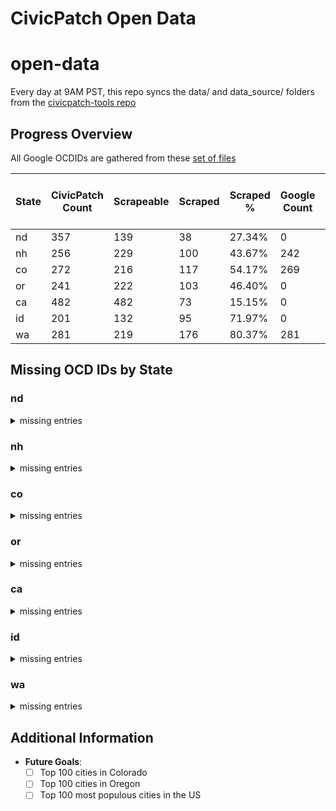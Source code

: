 # CivicPatch Open Data
# open-data

Every day at 9AM PST, this repo syncs the data/ and data_source/ folders from the
[civicpatch-tools repo](https://github.com/CivicPatch/civicpatch-tools)
    
## Progress Overview

All Google OCDIDs are gathered from these [set of files](https://drive.google.com/drive/folders/15DHdG3D4-IWeuAj5k-fTMUFVEkrYDGqn)

| State | CivicPatch Count | Scrapeable | Scraped | Scraped % | Google Count | Missing Places in CivicPatch | Missing Places in Google |
|-------|------------------|------------|---------|-----------|--------------|-----------------------|-------------------|
| nd | 357 | 139 | 38 | 27.34% | 0 | 0 | 0 |
| nh | 256 | 229 | 100 | 43.67% | 242 | 6 | 19 |
| co | 272 | 216 | 117 | 54.17% | 269 | 1 | 4 |
| or | 241 | 222 | 103 | 46.40% | 0 | 0 | 0 |
| ca | 482 | 482 | 73 | 15.15% | 0 | 0 | 0 |
| id | 201 | 132 | 95 | 71.97% | 0 | 0 | 0 |
| wa | 281 | 219 | 176 | 80.37% | 281 | 2 | 2 |

## Missing OCD IDs by State

### nd

<details>
<summary>missing entries</summary>

#### Missing in CivicPatch:

**Places:**
None

**Divisions:**
None
#### Missing in Google:

**Places:**
None

**Divisions:**
- ocd-division/country:us/state:nd/place:beulah/ward:1
- ocd-division/country:us/state:nd/place:beulah/ward:2
- ocd-division/country:us/state:nd/place:beulah/ward:3
- ocd-division/country:us/state:nd/place:beulah/ward:4
- ocd-division/country:us/state:nd/place:cavalier/ward:1
- ocd-division/country:us/state:nd/place:cavalier/ward:2
- ocd-division/country:us/state:nd/place:cavalier/ward:3
- ocd-division/country:us/state:nd/place:grafton/ward:1
- ocd-division/country:us/state:nd/place:grafton/ward:2
- ocd-division/country:us/state:nd/place:grafton/ward:3
- ocd-division/country:us/state:nd/place:grafton/ward:4
- ocd-division/country:us/state:nd/place:grand_forks/ward:1
- ocd-division/country:us/state:nd/place:grand_forks/ward:2
- ocd-division/country:us/state:nd/place:grand_forks/ward:3
- ocd-division/country:us/state:nd/place:grand_forks/ward:4
- ocd-division/country:us/state:nd/place:grand_forks/ward:5
- ocd-division/country:us/state:nd/place:grand_forks/ward:6
- ocd-division/country:us/state:nd/place:grand_forks/ward:7
- ocd-division/country:us/state:nd/place:park_river/ward:1
- ocd-division/country:us/state:nd/place:park_river/ward:2
- ocd-division/country:us/state:nd/place:park_river/ward:3
- ocd-division/country:us/state:nd/place:rugby/ward:1
- ocd-division/country:us/state:nd/place:rugby/ward:2
- ocd-division/country:us/state:nd/place:rugby/ward:3
- ocd-division/country:us/state:nd/place:rugby/ward:4
- ocd-division/country:us/state:nd/place:surrey/ward:1
- ocd-division/country:us/state:nd/place:surrey/ward:2
- ocd-division/country:us/state:nd/place:wahpeton/ward:1
- ocd-division/country:us/state:nd/place:wahpeton/ward:2
- ocd-division/country:us/state:nd/place:wahpeton/ward:3
- ocd-division/country:us/state:nd/place:wahpeton/ward:4

</details>

### nh

<details>
<summary>missing entries</summary>

#### Missing in CivicPatch:

**Places:**
- ocd-division/country:us/state:nh/place:hale~s_location
- ocd-division/country:us/state:nh/place:hart~s_location
- ocd-division/country:us/state:nh/place:pinkhams_grant
- ocd-division/country:us/state:nh/place:wentworth~s_location
- ocd-division/country:us/state:nh/place:greens_grant
- ocd-division/country:us/state:nh/place:millsfield

**Divisions:**
- ocd-division/country:us/state:nh/place:berlin/ward:1
- ocd-division/country:us/state:nh/place:berlin/ward:2
- ocd-division/country:us/state:nh/place:berlin/ward:3
- ocd-division/country:us/state:nh/place:berlin/ward:4
- ocd-division/country:us/state:nh/place:derry/ward:1
- ocd-division/country:us/state:nh/place:derry/ward:2
- ocd-division/country:us/state:nh/place:derry/ward:3
- ocd-division/country:us/state:nh/place:derry/ward:4
- ocd-division/country:us/state:nh/place:goffstown/ward:1
- ocd-division/country:us/state:nh/place:goffstown/ward:5
- ocd-division/country:us/state:nh/place:hooksett/ward:1
- ocd-division/country:us/state:nh/place:hooksett/ward:2
- ocd-division/country:us/state:nh/place:hooksett/ward:3
- ocd-division/country:us/state:nh/place:hooksett/ward:4
- ocd-division/country:us/state:nh/place:hooksett/ward:5
- ocd-division/country:us/state:nh/place:hooksett/ward:6
- ocd-division/country:us/state:nh/place:portsmouth/ward:1
- ocd-division/country:us/state:nh/place:portsmouth/ward:2
- ocd-division/country:us/state:nh/place:portsmouth/ward:3
- ocd-division/country:us/state:nh/place:portsmouth/ward:4
- ocd-division/country:us/state:nh/place:portsmouth/ward:5
- ocd-division/country:us/state:nh/place:salem/ward:1
- ocd-division/country:us/state:nh/place:salem/ward:2
- ocd-division/country:us/state:nh/place:salem/ward:3
- ocd-division/country:us/state:nh/place:salem/ward:4
- ocd-division/country:us/state:nh/place:salem/ward:6
- ocd-division/country:us/state:nh/place:walpole/ward:1
- ocd-division/country:us/state:nh/place:walpole/ward:2
#### Missing in Google:

**Places:**
- ocd-division/country:us/state:nh/place:low_and_burbanks
- ocd-division/country:us/state:nh/place:martins
- ocd-division/country:us/state:nh/place:kilkenny
- ocd-division/country:us/state:nh/place:second_college
- ocd-division/country:us/state:nh/place:dixs
- ocd-division/country:us/state:nh/place:success
- ocd-division/country:us/state:nh/place:odell
- ocd-division/country:us/state:nh/place:greens
- ocd-division/country:us/state:nh/place:cutts
- ocd-division/country:us/state:nh/place:hart's_location
- ocd-division/country:us/state:nh/place:beans
- ocd-division/country:us/state:nh/place:atkinson_and_gilmanton_academy
- ocd-division/country:us/state:nh/place:thompson_and_meserves
- ocd-division/country:us/state:nh/place:sargents
- ocd-division/country:us/state:nh/place:chandlers
- ocd-division/country:us/state:nh/place:ervings
- ocd-division/country:us/state:nh/place:pinkhams
- ocd-division/country:us/state:nh/place:crawfords
- ocd-division/country:us/state:nh/place:hadleys

**Divisions:**
- ocd-division/country:us/state:nh/place:derry/council_district:1
- ocd-division/country:us/state:nh/place:derry/council_district:2
- ocd-division/country:us/state:nh/place:derry/council_district:3
- ocd-division/country:us/state:nh/place:derry/council_district:4

</details>

### co

<details>
<summary>missing entries</summary>

#### Missing in CivicPatch:

**Places:**
- ocd-division/country:us/state:co/place:raymer_~new_raymer~

**Divisions:**
- ocd-division/country:us/state:co/place:arvada/council_district:1
- ocd-division/country:us/state:co/place:arvada/council_district:2
- ocd-division/country:us/state:co/place:arvada/council_district:3
- ocd-division/country:us/state:co/place:arvada/council_district:4
- ocd-division/country:us/state:co/place:aurora/ward:1
- ocd-division/country:us/state:co/place:aurora/ward:2
- ocd-division/country:us/state:co/place:aurora/ward:3
- ocd-division/country:us/state:co/place:aurora/ward:4
- ocd-division/country:us/state:co/place:aurora/ward:5
- ocd-division/country:us/state:co/place:aurora/ward:6
- ocd-division/country:us/state:co/place:centennial/council_district:1
- ocd-division/country:us/state:co/place:centennial/council_district:2
- ocd-division/country:us/state:co/place:centennial/council_district:3
- ocd-division/country:us/state:co/place:centennial/council_district:4
- ocd-division/country:us/state:co/place:longmont/ward:1
- ocd-division/country:us/state:co/place:longmont/ward:2
- ocd-division/country:us/state:co/place:longmont/ward:3
- ocd-division/country:us/state:co/place:thornton/ward:1
- ocd-division/country:us/state:co/place:thornton/ward:2
- ocd-division/country:us/state:co/place:thornton/ward:3
- ocd-division/country:us/state:co/place:thornton/ward:4
#### Missing in Google:

**Places:**
- ocd-division/country:us/state:co/place:carbonate
- ocd-division/country:us/state:co/place:raymer_(new_raymer)
- ocd-division/country:us/state:co/place:denver
- ocd-division/country:us/state:co/place:broomfield

**Divisions:**
- ocd-division/country:us/state:co/place:alamosa/ward:1
- ocd-division/country:us/state:co/place:alamosa/ward:2
- ocd-division/country:us/state:co/place:alamosa/ward:3
- ocd-division/country:us/state:co/place:alamosa/ward:4
- ocd-division/country:us/state:co/place:broomfield/ward:1
- ocd-division/country:us/state:co/place:broomfield/ward:2
- ocd-division/country:us/state:co/place:broomfield/ward:3
- ocd-division/country:us/state:co/place:broomfield/ward:4
- ocd-division/country:us/state:co/place:broomfield/ward:5
- ocd-division/country:us/state:co/place:brush/ward:1
- ocd-division/country:us/state:co/place:brush/ward:2
- ocd-division/country:us/state:co/place:brush/ward:3
- ocd-division/country:us/state:co/place:castle_rock/council_district:1
- ocd-division/country:us/state:co/place:castle_rock/council_district:2
- ocd-division/country:us/state:co/place:castle_rock/council_district:3
- ocd-division/country:us/state:co/place:castle_rock/council_district:4
- ocd-division/country:us/state:co/place:castle_rock/council_district:5
- ocd-division/country:us/state:co/place:castle_rock/council_district:6
- ocd-division/country:us/state:co/place:cherry_hills_village/council_district:1
- ocd-division/country:us/state:co/place:cherry_hills_village/council_district:2
- ocd-division/country:us/state:co/place:cherry_hills_village/council_district:3
- ocd-division/country:us/state:co/place:cherry_hills_village/council_district:4
- ocd-division/country:us/state:co/place:cherry_hills_village/council_district:5
- ocd-division/country:us/state:co/place:cherry_hills_village/council_district:6
- ocd-division/country:us/state:co/place:commerce_city/ward:1
- ocd-division/country:us/state:co/place:commerce_city/ward:2
- ocd-division/country:us/state:co/place:commerce_city/ward:3
- ocd-division/country:us/state:co/place:commerce_city/ward:4
- ocd-division/country:us/state:co/place:delta/council_district:a
- ocd-division/country:us/state:co/place:delta/council_district:b
- ocd-division/country:us/state:co/place:delta/council_district:c
- ocd-division/country:us/state:co/place:denver/council_district:1
- ocd-division/country:us/state:co/place:denver/council_district:10
- ocd-division/country:us/state:co/place:denver/council_district:11
- ocd-division/country:us/state:co/place:denver/council_district:2
- ocd-division/country:us/state:co/place:denver/council_district:3
- ocd-division/country:us/state:co/place:denver/council_district:4
- ocd-division/country:us/state:co/place:denver/council_district:5
- ocd-division/country:us/state:co/place:denver/council_district:6
- ocd-division/country:us/state:co/place:denver/council_district:7
- ocd-division/country:us/state:co/place:denver/council_district:8
- ocd-division/country:us/state:co/place:denver/council_district:9
- ocd-division/country:us/state:co/place:englewood/council_district:1
- ocd-division/country:us/state:co/place:englewood/council_district:2
- ocd-division/country:us/state:co/place:englewood/council_district:3
- ocd-division/country:us/state:co/place:englewood/council_district:4
- ocd-division/country:us/state:co/place:evans/ward:1
- ocd-division/country:us/state:co/place:evans/ward:2
- ocd-division/country:us/state:co/place:evans/ward:3
- ocd-division/country:us/state:co/place:florence/ward:1
- ocd-division/country:us/state:co/place:florence/ward:2
- ocd-division/country:us/state:co/place:florence/ward:3
- ocd-division/country:us/state:co/place:fort_lupton/ward:1
- ocd-division/country:us/state:co/place:fort_lupton/ward:2
- ocd-division/country:us/state:co/place:fort_lupton/ward:3
- ocd-division/country:us/state:co/place:fort_morgan/ward:1
- ocd-division/country:us/state:co/place:fort_morgan/ward:2
- ocd-division/country:us/state:co/place:fort_morgan/ward:3
- ocd-division/country:us/state:co/place:fountain/ward:1
- ocd-division/country:us/state:co/place:fountain/ward:2
- ocd-division/country:us/state:co/place:fountain/ward:3
- ocd-division/country:us/state:co/place:golden/council_district:1
- ocd-division/country:us/state:co/place:golden/council_district:2
- ocd-division/country:us/state:co/place:golden/ward:1
- ocd-division/country:us/state:co/place:golden/ward:2
- ocd-division/country:us/state:co/place:golden/ward:3
- ocd-division/country:us/state:co/place:golden/ward:4
- ocd-division/country:us/state:co/place:greenwood_village/council_district:1
- ocd-division/country:us/state:co/place:greenwood_village/council_district:2
- ocd-division/country:us/state:co/place:greenwood_village/council_district:3
- ocd-division/country:us/state:co/place:greenwood_village/council_district:4
- ocd-division/country:us/state:co/place:la_junta/ward:1
- ocd-division/country:us/state:co/place:la_junta/ward:2
- ocd-division/country:us/state:co/place:la_junta/ward:3
- ocd-division/country:us/state:co/place:lamar/ward:1
- ocd-division/country:us/state:co/place:lamar/ward:2
- ocd-division/country:us/state:co/place:lamar/ward:3
- ocd-division/country:us/state:co/place:las_animas/ward:1
- ocd-division/country:us/state:co/place:las_animas/ward:2
- ocd-division/country:us/state:co/place:las_animas/ward:3
- ocd-division/country:us/state:co/place:leadville/ward:1
- ocd-division/country:us/state:co/place:leadville/ward:2
- ocd-division/country:us/state:co/place:leadville/ward:3
- ocd-division/country:us/state:co/place:lone_tree/council_district:1
- ocd-division/country:us/state:co/place:lone_tree/council_district:2
- ocd-division/country:us/state:co/place:louisville/ward:1
- ocd-division/country:us/state:co/place:louisville/ward:2
- ocd-division/country:us/state:co/place:louisville/ward:3
- ocd-division/country:us/state:co/place:manitou_springs/ward:1
- ocd-division/country:us/state:co/place:manitou_springs/ward:2
- ocd-division/country:us/state:co/place:manitou_springs/ward:3
- ocd-division/country:us/state:co/place:montrose/council_district:1
- ocd-division/country:us/state:co/place:montrose/council_district:2
- ocd-division/country:us/state:co/place:montrose/council_district:3
- ocd-division/country:us/state:co/place:montrose/council_district:4
- ocd-division/country:us/state:co/place:monument/council_district:1
- ocd-division/country:us/state:co/place:monument/council_district:2
- ocd-division/country:us/state:co/place:rocky_ford/ward:1
- ocd-division/country:us/state:co/place:rocky_ford/ward:2
- ocd-division/country:us/state:co/place:rocky_ford/ward:3
- ocd-division/country:us/state:co/place:salida/ward:1
- ocd-division/country:us/state:co/place:salida/ward:2
- ocd-division/country:us/state:co/place:salida/ward:3
- ocd-division/country:us/state:co/place:steamboat_springs/council_district:1
- ocd-division/country:us/state:co/place:steamboat_springs/council_district:2
- ocd-division/country:us/state:co/place:steamboat_springs/council_district:3
- ocd-division/country:us/state:co/place:sterling/ward:1
- ocd-division/country:us/state:co/place:sterling/ward:2
- ocd-division/country:us/state:co/place:sterling/ward:3
- ocd-division/country:us/state:co/place:wheat_ridge/council_district:1
- ocd-division/country:us/state:co/place:wheat_ridge/council_district:2
- ocd-division/country:us/state:co/place:wheat_ridge/council_district:3
- ocd-division/country:us/state:co/place:wheat_ridge/council_district:4

</details>

### or

<details>
<summary>missing entries</summary>

#### Missing in CivicPatch:

**Places:**
None

**Divisions:**
None
#### Missing in Google:

**Places:**
None

**Divisions:**
- ocd-division/country:us/state:or/place:astoria/ward:1
- ocd-division/country:us/state:or/place:astoria/ward:2
- ocd-division/country:us/state:or/place:astoria/ward:3
- ocd-division/country:us/state:or/place:astoria/ward:4
- ocd-division/country:us/state:or/place:central_point/ward:1
- ocd-division/country:us/state:or/place:central_point/ward:2
- ocd-division/country:us/state:or/place:central_point/ward:3
- ocd-division/country:us/state:or/place:central_point/ward:4
- ocd-division/country:us/state:or/place:corvallis/ward:1
- ocd-division/country:us/state:or/place:corvallis/ward:2
- ocd-division/country:us/state:or/place:corvallis/ward:3
- ocd-division/country:us/state:or/place:corvallis/ward:4
- ocd-division/country:us/state:or/place:corvallis/ward:5
- ocd-division/country:us/state:or/place:corvallis/ward:6
- ocd-division/country:us/state:or/place:corvallis/ward:7
- ocd-division/country:us/state:or/place:corvallis/ward:8
- ocd-division/country:us/state:or/place:corvallis/ward:9
- ocd-division/country:us/state:or/place:cottage_grove/ward:1
- ocd-division/country:us/state:or/place:cottage_grove/ward:2
- ocd-division/country:us/state:or/place:cottage_grove/ward:3
- ocd-division/country:us/state:or/place:cottage_grove/ward:4
- ocd-division/country:us/state:or/place:eugene/ward:1
- ocd-division/country:us/state:or/place:eugene/ward:2
- ocd-division/country:us/state:or/place:eugene/ward:3
- ocd-division/country:us/state:or/place:eugene/ward:4
- ocd-division/country:us/state:or/place:eugene/ward:5
- ocd-division/country:us/state:or/place:eugene/ward:6
- ocd-division/country:us/state:or/place:eugene/ward:7
- ocd-division/country:us/state:or/place:eugene/ward:8
- ocd-division/country:us/state:or/place:grants_pass/ward:1
- ocd-division/country:us/state:or/place:grants_pass/ward:2
- ocd-division/country:us/state:or/place:grants_pass/ward:3
- ocd-division/country:us/state:or/place:grants_pass/ward:4
- ocd-division/country:us/state:or/place:hermiston/ward:1
- ocd-division/country:us/state:or/place:hermiston/ward:2
- ocd-division/country:us/state:or/place:hermiston/ward:3
- ocd-division/country:us/state:or/place:hermiston/ward:4
- ocd-division/country:us/state:or/place:hillsboro/ward:1
- ocd-division/country:us/state:or/place:hillsboro/ward:2
- ocd-division/country:us/state:or/place:hillsboro/ward:3
- ocd-division/country:us/state:or/place:klamath_falls/ward:1
- ocd-division/country:us/state:or/place:klamath_falls/ward:2
- ocd-division/country:us/state:or/place:klamath_falls/ward:3
- ocd-division/country:us/state:or/place:klamath_falls/ward:4
- ocd-division/country:us/state:or/place:klamath_falls/ward:5
- ocd-division/country:us/state:or/place:lebanon/ward:1
- ocd-division/country:us/state:or/place:lebanon/ward:2
- ocd-division/country:us/state:or/place:lebanon/ward:3
- ocd-division/country:us/state:or/place:lincoln_city/ward:1
- ocd-division/country:us/state:or/place:lincoln_city/ward:2
- ocd-division/country:us/state:or/place:lincoln_city/ward:3
- ocd-division/country:us/state:or/place:mcminnville/ward:1
- ocd-division/country:us/state:or/place:mcminnville/ward:2
- ocd-division/country:us/state:or/place:mcminnville/ward:3
- ocd-division/country:us/state:or/place:medford/ward:1
- ocd-division/country:us/state:or/place:medford/ward:2
- ocd-division/country:us/state:or/place:medford/ward:3
- ocd-division/country:us/state:or/place:medford/ward:4
- ocd-division/country:us/state:or/place:milton-freewater/ward:1
- ocd-division/country:us/state:or/place:milton-freewater/ward:2
- ocd-division/country:us/state:or/place:milton-freewater/ward:3
- ocd-division/country:us/state:or/place:newberg/council_district:1
- ocd-division/country:us/state:or/place:newberg/council_district:2
- ocd-division/country:us/state:or/place:newberg/council_district:3
- ocd-division/country:us/state:or/place:newberg/council_district:4
- ocd-division/country:us/state:or/place:newberg/council_district:5
- ocd-division/country:us/state:or/place:newberg/council_district:6
- ocd-division/country:us/state:or/place:pendleton/ward:1
- ocd-division/country:us/state:or/place:pendleton/ward:2
- ocd-division/country:us/state:or/place:pendleton/ward:3
- ocd-division/country:us/state:or/place:roseburg/ward:1
- ocd-division/country:us/state:or/place:roseburg/ward:2
- ocd-division/country:us/state:or/place:roseburg/ward:3
- ocd-division/country:us/state:or/place:roseburg/ward:4
- ocd-division/country:us/state:or/place:springfield/ward:1
- ocd-division/country:us/state:or/place:springfield/ward:2
- ocd-division/country:us/state:or/place:springfield/ward:3
- ocd-division/country:us/state:or/place:springfield/ward:4
- ocd-division/country:us/state:or/place:springfield/ward:5
- ocd-division/country:us/state:or/place:springfield/ward:6
- ocd-division/country:us/state:or/place:tillamook/ward:1
- ocd-division/country:us/state:or/place:tillamook/ward:2
- ocd-division/country:us/state:or/place:tillamook/ward:3
- ocd-division/country:us/state:or/place:tillamook/ward:4
- ocd-division/country:us/state:or/place:tillamook/ward:5
- ocd-division/country:us/state:or/place:tillamook/ward:6
- ocd-division/country:us/state:or/place:woodburn/ward:1
- ocd-division/country:us/state:or/place:woodburn/ward:2
- ocd-division/country:us/state:or/place:woodburn/ward:3
- ocd-division/country:us/state:or/place:woodburn/ward:4
- ocd-division/country:us/state:or/place:woodburn/ward:5
- ocd-division/country:us/state:or/place:woodburn/ward:6

</details>

### ca

<details>
<summary>missing entries</summary>

#### Missing in CivicPatch:

**Places:**
None

**Divisions:**
None
#### Missing in Google:

**Places:**
None

**Divisions:**
- ocd-division/country:us/state:ca/place:anaheim/council_district:1
- ocd-division/country:us/state:ca/place:anaheim/council_district:2
- ocd-division/country:us/state:ca/place:anaheim/council_district:3
- ocd-division/country:us/state:ca/place:anaheim/council_district:4
- ocd-division/country:us/state:ca/place:anaheim/council_district:5
- ocd-division/country:us/state:ca/place:anaheim/council_district:6
- ocd-division/country:us/state:ca/place:antioch/council_district:1
- ocd-division/country:us/state:ca/place:antioch/council_district:2
- ocd-division/country:us/state:ca/place:antioch/council_district:3
- ocd-division/country:us/state:ca/place:antioch/council_district:4
- ocd-division/country:us/state:ca/place:bakersfield/ward:1
- ocd-division/country:us/state:ca/place:bakersfield/ward:2
- ocd-division/country:us/state:ca/place:bakersfield/ward:3
- ocd-division/country:us/state:ca/place:bakersfield/ward:4
- ocd-division/country:us/state:ca/place:bakersfield/ward:5
- ocd-division/country:us/state:ca/place:bakersfield/ward:6
- ocd-division/country:us/state:ca/place:bakersfield/ward:7
- ocd-division/country:us/state:ca/place:berkeley/council_district:1
- ocd-division/country:us/state:ca/place:berkeley/council_district:2
- ocd-division/country:us/state:ca/place:berkeley/council_district:3
- ocd-division/country:us/state:ca/place:berkeley/council_district:4
- ocd-division/country:us/state:ca/place:berkeley/council_district:5
- ocd-division/country:us/state:ca/place:berkeley/council_district:6
- ocd-division/country:us/state:ca/place:berkeley/council_district:7
- ocd-division/country:us/state:ca/place:berkeley/council_district:8
- ocd-division/country:us/state:ca/place:carlsbad/council_district:1
- ocd-division/country:us/state:ca/place:carlsbad/council_district:2
- ocd-division/country:us/state:ca/place:carlsbad/council_district:3
- ocd-division/country:us/state:ca/place:carlsbad/council_district:4
- ocd-division/country:us/state:ca/place:carson/council_district:1
- ocd-division/country:us/state:ca/place:carson/council_district:2
- ocd-division/country:us/state:ca/place:carson/council_district:3
- ocd-division/country:us/state:ca/place:carson/council_district:4
- ocd-division/country:us/state:ca/place:chico/council_district:1
- ocd-division/country:us/state:ca/place:chico/council_district:2
- ocd-division/country:us/state:ca/place:chico/council_district:3
- ocd-division/country:us/state:ca/place:chico/council_district:4
- ocd-division/country:us/state:ca/place:chico/council_district:5
- ocd-division/country:us/state:ca/place:chico/council_district:6
- ocd-division/country:us/state:ca/place:chico/council_district:7
- ocd-division/country:us/state:ca/place:chula_vista/council_district:1
- ocd-division/country:us/state:ca/place:chula_vista/council_district:2
- ocd-division/country:us/state:ca/place:chula_vista/council_district:3
- ocd-division/country:us/state:ca/place:chula_vista/council_district:4
- ocd-division/country:us/state:ca/place:compton/council_district:1
- ocd-division/country:us/state:ca/place:compton/council_district:2
- ocd-division/country:us/state:ca/place:compton/council_district:3
- ocd-division/country:us/state:ca/place:compton/council_district:4
- ocd-division/country:us/state:ca/place:concord/council_district:1
- ocd-division/country:us/state:ca/place:concord/council_district:2
- ocd-division/country:us/state:ca/place:concord/council_district:3
- ocd-division/country:us/state:ca/place:concord/council_district:4
- ocd-division/country:us/state:ca/place:concord/council_district:5
- ocd-division/country:us/state:ca/place:corona/council_district:1
- ocd-division/country:us/state:ca/place:corona/council_district:2
- ocd-division/country:us/state:ca/place:corona/council_district:3
- ocd-division/country:us/state:ca/place:corona/council_district:4
- ocd-division/country:us/state:ca/place:corona/council_district:5
- ocd-division/country:us/state:ca/place:costa_mesa/council_district:1
- ocd-division/country:us/state:ca/place:costa_mesa/council_district:2
- ocd-division/country:us/state:ca/place:costa_mesa/council_district:3
- ocd-division/country:us/state:ca/place:costa_mesa/council_district:4
- ocd-division/country:us/state:ca/place:costa_mesa/council_district:5
- ocd-division/country:us/state:ca/place:costa_mesa/council_district:6
- ocd-division/country:us/state:ca/place:downey/council_district:1
- ocd-division/country:us/state:ca/place:downey/council_district:2
- ocd-division/country:us/state:ca/place:downey/council_district:3
- ocd-division/country:us/state:ca/place:downey/council_district:4
- ocd-division/country:us/state:ca/place:downey/council_district:5
- ocd-division/country:us/state:ca/place:el_cajon/council_district:1
- ocd-division/country:us/state:ca/place:el_cajon/council_district:2
- ocd-division/country:us/state:ca/place:el_cajon/council_district:3
- ocd-division/country:us/state:ca/place:el_cajon/council_district:4
- ocd-division/country:us/state:ca/place:elk_grove/council_district:1
- ocd-division/country:us/state:ca/place:elk_grove/council_district:2
- ocd-division/country:us/state:ca/place:elk_grove/council_district:3
- ocd-division/country:us/state:ca/place:elk_grove/council_district:4
- ocd-division/country:us/state:ca/place:escondido/council_district:1
- ocd-division/country:us/state:ca/place:escondido/council_district:2
- ocd-division/country:us/state:ca/place:escondido/council_district:3
- ocd-division/country:us/state:ca/place:escondido/council_district:4
- ocd-division/country:us/state:ca/place:fairfield/council_district:1
- ocd-division/country:us/state:ca/place:fairfield/council_district:2
- ocd-division/country:us/state:ca/place:fairfield/council_district:3
- ocd-division/country:us/state:ca/place:fairfield/council_district:4
- ocd-division/country:us/state:ca/place:fairfield/council_district:5
- ocd-division/country:us/state:ca/place:fairfield/council_district:6
- ocd-division/country:us/state:ca/place:fontana/council_district:1
- ocd-division/country:us/state:ca/place:fontana/council_district:2
- ocd-division/country:us/state:ca/place:fontana/council_district:3
- ocd-division/country:us/state:ca/place:fontana/council_district:4
- ocd-division/country:us/state:ca/place:fremont/council_district:1
- ocd-division/country:us/state:ca/place:fremont/council_district:2
- ocd-division/country:us/state:ca/place:fremont/council_district:3
- ocd-division/country:us/state:ca/place:fremont/council_district:4
- ocd-division/country:us/state:ca/place:fremont/council_district:5
- ocd-division/country:us/state:ca/place:fremont/council_district:6
- ocd-division/country:us/state:ca/place:fresno/council_district:1
- ocd-division/country:us/state:ca/place:fresno/council_district:2
- ocd-division/country:us/state:ca/place:fresno/council_district:3
- ocd-division/country:us/state:ca/place:fresno/council_district:4
- ocd-division/country:us/state:ca/place:fresno/council_district:5
- ocd-division/country:us/state:ca/place:fresno/council_district:6
- ocd-division/country:us/state:ca/place:fresno/council_district:7
- ocd-division/country:us/state:ca/place:fullerton/council_district:1
- ocd-division/country:us/state:ca/place:fullerton/council_district:2
- ocd-division/country:us/state:ca/place:fullerton/council_district:3
- ocd-division/country:us/state:ca/place:fullerton/council_district:4
- ocd-division/country:us/state:ca/place:fullerton/council_district:5
- ocd-division/country:us/state:ca/place:garden_grove/council_district:1
- ocd-division/country:us/state:ca/place:garden_grove/council_district:2
- ocd-division/country:us/state:ca/place:garden_grove/council_district:3
- ocd-division/country:us/state:ca/place:garden_grove/council_district:4
- ocd-division/country:us/state:ca/place:garden_grove/council_district:5
- ocd-division/country:us/state:ca/place:garden_grove/council_district:6
- ocd-division/country:us/state:ca/place:hesperia/council_district:1
- ocd-division/country:us/state:ca/place:hesperia/council_district:2
- ocd-division/country:us/state:ca/place:hesperia/council_district:3
- ocd-division/country:us/state:ca/place:hesperia/council_district:4
- ocd-division/country:us/state:ca/place:hesperia/council_district:5
- ocd-division/country:us/state:ca/place:inglewood/council_district:1
- ocd-division/country:us/state:ca/place:inglewood/council_district:2
- ocd-division/country:us/state:ca/place:inglewood/council_district:3
- ocd-division/country:us/state:ca/place:inglewood/council_district:4
- ocd-division/country:us/state:ca/place:irvine/council_district:1
- ocd-division/country:us/state:ca/place:irvine/council_district:2
- ocd-division/country:us/state:ca/place:irvine/council_district:3
- ocd-division/country:us/state:ca/place:irvine/council_district:4
- ocd-division/country:us/state:ca/place:irvine/council_district:5
- ocd-division/country:us/state:ca/place:jurupa_valley/council_district:1
- ocd-division/country:us/state:ca/place:jurupa_valley/council_district:2
- ocd-division/country:us/state:ca/place:jurupa_valley/council_district:3
- ocd-division/country:us/state:ca/place:jurupa_valley/council_district:4
- ocd-division/country:us/state:ca/place:jurupa_valley/council_district:5
- ocd-division/country:us/state:ca/place:long_beach/council_district:1
- ocd-division/country:us/state:ca/place:long_beach/council_district:2
- ocd-division/country:us/state:ca/place:long_beach/council_district:3
- ocd-division/country:us/state:ca/place:long_beach/council_district:4
- ocd-division/country:us/state:ca/place:long_beach/council_district:5
- ocd-division/country:us/state:ca/place:long_beach/council_district:6
- ocd-division/country:us/state:ca/place:long_beach/council_district:7
- ocd-division/country:us/state:ca/place:long_beach/council_district:8
- ocd-division/country:us/state:ca/place:long_beach/council_district:9
- ocd-division/country:us/state:ca/place:los_angeles/council_district:1
- ocd-division/country:us/state:ca/place:los_angeles/council_district:10
- ocd-division/country:us/state:ca/place:los_angeles/council_district:11
- ocd-division/country:us/state:ca/place:los_angeles/council_district:12
- ocd-division/country:us/state:ca/place:los_angeles/council_district:13
- ocd-division/country:us/state:ca/place:los_angeles/council_district:14
- ocd-division/country:us/state:ca/place:los_angeles/council_district:15
- ocd-division/country:us/state:ca/place:los_angeles/council_district:2
- ocd-division/country:us/state:ca/place:los_angeles/council_district:3
- ocd-division/country:us/state:ca/place:los_angeles/council_district:4
- ocd-division/country:us/state:ca/place:los_angeles/council_district:5
- ocd-division/country:us/state:ca/place:los_angeles/council_district:6
- ocd-division/country:us/state:ca/place:los_angeles/council_district:7
- ocd-division/country:us/state:ca/place:los_angeles/council_district:8
- ocd-division/country:us/state:ca/place:los_angeles/council_district:9
- ocd-division/country:us/state:ca/place:mission_viejo/council_district:1
- ocd-division/country:us/state:ca/place:mission_viejo/council_district:2
- ocd-division/country:us/state:ca/place:mission_viejo/council_district:3
- ocd-division/country:us/state:ca/place:mission_viejo/council_district:4
- ocd-division/country:us/state:ca/place:mission_viejo/council_district:5
- ocd-division/country:us/state:ca/place:modesto/council_district:1
- ocd-division/country:us/state:ca/place:modesto/council_district:2
- ocd-division/country:us/state:ca/place:modesto/council_district:3
- ocd-division/country:us/state:ca/place:modesto/council_district:4
- ocd-division/country:us/state:ca/place:modesto/council_district:5
- ocd-division/country:us/state:ca/place:modesto/council_district:6
- ocd-division/country:us/state:ca/place:moreno_valley/council_district:1
- ocd-division/country:us/state:ca/place:moreno_valley/council_district:2
- ocd-division/country:us/state:ca/place:moreno_valley/council_district:3
- ocd-division/country:us/state:ca/place:moreno_valley/council_district:4
- ocd-division/country:us/state:ca/place:murrieta/council_district:1
- ocd-division/country:us/state:ca/place:murrieta/council_district:2
- ocd-division/country:us/state:ca/place:murrieta/council_district:3
- ocd-division/country:us/state:ca/place:murrieta/council_district:4
- ocd-division/country:us/state:ca/place:murrieta/council_district:5
- ocd-division/country:us/state:ca/place:oakland/council_district:1
- ocd-division/country:us/state:ca/place:oakland/council_district:2
- ocd-division/country:us/state:ca/place:oakland/council_district:3
- ocd-division/country:us/state:ca/place:oakland/council_district:4
- ocd-division/country:us/state:ca/place:oakland/council_district:5
- ocd-division/country:us/state:ca/place:oakland/council_district:6
- ocd-division/country:us/state:ca/place:oakland/council_district:7
- ocd-division/country:us/state:ca/place:oceanside/council_district:1
- ocd-division/country:us/state:ca/place:oceanside/council_district:2
- ocd-division/country:us/state:ca/place:oceanside/council_district:3
- ocd-division/country:us/state:ca/place:oceanside/council_district:4
- ocd-division/country:us/state:ca/place:ontario/council_district:4
- ocd-division/country:us/state:ca/place:orange/council_district:1
- ocd-division/country:us/state:ca/place:orange/council_district:2
- ocd-division/country:us/state:ca/place:orange/council_district:3
- ocd-division/country:us/state:ca/place:orange/council_district:4
- ocd-division/country:us/state:ca/place:orange/council_district:5
- ocd-division/country:us/state:ca/place:orange/council_district:6
- ocd-division/country:us/state:ca/place:oxnard/council_district:1
- ocd-division/country:us/state:ca/place:oxnard/council_district:2
- ocd-division/country:us/state:ca/place:oxnard/council_district:3
- ocd-division/country:us/state:ca/place:oxnard/council_district:4
- ocd-division/country:us/state:ca/place:oxnard/council_district:5
- ocd-division/country:us/state:ca/place:oxnard/council_district:6
- ocd-division/country:us/state:ca/place:palmdale/council_district:1
- ocd-division/country:us/state:ca/place:palmdale/council_district:2
- ocd-division/country:us/state:ca/place:palmdale/council_district:3
- ocd-division/country:us/state:ca/place:palmdale/council_district:4
- ocd-division/country:us/state:ca/place:palmdale/council_district:5
- ocd-division/country:us/state:ca/place:pasadena/council_district:1
- ocd-division/country:us/state:ca/place:pasadena/council_district:2
- ocd-division/country:us/state:ca/place:pasadena/council_district:3
- ocd-division/country:us/state:ca/place:pasadena/council_district:4
- ocd-division/country:us/state:ca/place:pasadena/council_district:5
- ocd-division/country:us/state:ca/place:pasadena/council_district:6
- ocd-division/country:us/state:ca/place:pasadena/council_district:7
- ocd-division/country:us/state:ca/place:pomona/council_district:1
- ocd-division/country:us/state:ca/place:pomona/council_district:2
- ocd-division/country:us/state:ca/place:pomona/council_district:3
- ocd-division/country:us/state:ca/place:pomona/council_district:4
- ocd-division/country:us/state:ca/place:pomona/council_district:5
- ocd-division/country:us/state:ca/place:pomona/council_district:6
- ocd-division/country:us/state:ca/place:rancho_cucamonga/council_district:1
- ocd-division/country:us/state:ca/place:rancho_cucamonga/council_district:2
- ocd-division/country:us/state:ca/place:rancho_cucamonga/council_district:3
- ocd-division/country:us/state:ca/place:rancho_cucamonga/council_district:4
- ocd-division/country:us/state:ca/place:richmond/council_district:1
- ocd-division/country:us/state:ca/place:richmond/council_district:2
- ocd-division/country:us/state:ca/place:richmond/council_district:3
- ocd-division/country:us/state:ca/place:richmond/council_district:4
- ocd-division/country:us/state:ca/place:richmond/council_district:5
- ocd-division/country:us/state:ca/place:richmond/council_district:6
- ocd-division/country:us/state:ca/place:riverside/ward:1
- ocd-division/country:us/state:ca/place:riverside/ward:2
- ocd-division/country:us/state:ca/place:riverside/ward:3
- ocd-division/country:us/state:ca/place:riverside/ward:4
- ocd-division/country:us/state:ca/place:riverside/ward:5
- ocd-division/country:us/state:ca/place:riverside/ward:6
- ocd-division/country:us/state:ca/place:riverside/ward:7
- ocd-division/country:us/state:ca/place:roseville/council_district:1
- ocd-division/country:us/state:ca/place:roseville/council_district:2
- ocd-division/country:us/state:ca/place:roseville/council_district:3
- ocd-division/country:us/state:ca/place:roseville/council_district:4
- ocd-division/country:us/state:ca/place:roseville/council_district:5
- ocd-division/country:us/state:ca/place:sacramento/council_district:1
- ocd-division/country:us/state:ca/place:sacramento/council_district:2
- ocd-division/country:us/state:ca/place:sacramento/council_district:3
- ocd-division/country:us/state:ca/place:sacramento/council_district:4
- ocd-division/country:us/state:ca/place:sacramento/council_district:5
- ocd-division/country:us/state:ca/place:sacramento/council_district:6
- ocd-division/country:us/state:ca/place:sacramento/council_district:7
- ocd-division/country:us/state:ca/place:sacramento/council_district:8
- ocd-division/country:us/state:ca/place:salinas/council_district:1
- ocd-division/country:us/state:ca/place:salinas/council_district:2
- ocd-division/country:us/state:ca/place:salinas/council_district:3
- ocd-division/country:us/state:ca/place:salinas/council_district:4
- ocd-division/country:us/state:ca/place:salinas/council_district:5
- ocd-division/country:us/state:ca/place:salinas/council_district:6
- ocd-division/country:us/state:ca/place:san_bernardino/ward:1
- ocd-division/country:us/state:ca/place:san_bernardino/ward:2
- ocd-division/country:us/state:ca/place:san_bernardino/ward:3
- ocd-division/country:us/state:ca/place:san_bernardino/ward:4
- ocd-division/country:us/state:ca/place:san_bernardino/ward:5
- ocd-division/country:us/state:ca/place:san_bernardino/ward:6
- ocd-division/country:us/state:ca/place:san_bernardino/ward:7
- ocd-division/country:us/state:ca/place:san_diego/council_district:1
- ocd-division/country:us/state:ca/place:san_diego/council_district:2
- ocd-division/country:us/state:ca/place:san_diego/council_district:3
- ocd-division/country:us/state:ca/place:san_diego/council_district:4
- ocd-division/country:us/state:ca/place:san_diego/council_district:5
- ocd-division/country:us/state:ca/place:san_diego/council_district:6
- ocd-division/country:us/state:ca/place:san_diego/council_district:7
- ocd-division/country:us/state:ca/place:san_diego/council_district:8
- ocd-division/country:us/state:ca/place:san_diego/council_district:9
- ocd-division/country:us/state:ca/place:san_francisco/council_district:1
- ocd-division/country:us/state:ca/place:san_francisco/council_district:10
- ocd-division/country:us/state:ca/place:san_francisco/council_district:11
- ocd-division/country:us/state:ca/place:san_francisco/council_district:2
- ocd-division/country:us/state:ca/place:san_francisco/council_district:3
- ocd-division/country:us/state:ca/place:san_francisco/council_district:4
- ocd-division/country:us/state:ca/place:san_francisco/council_district:5
- ocd-division/country:us/state:ca/place:san_francisco/council_district:6
- ocd-division/country:us/state:ca/place:san_francisco/council_district:7
- ocd-division/country:us/state:ca/place:san_francisco/council_district:8
- ocd-division/country:us/state:ca/place:san_francisco/council_district:9
- ocd-division/country:us/state:ca/place:san_jose/council_district:1
- ocd-division/country:us/state:ca/place:san_jose/council_district:10
- ocd-division/country:us/state:ca/place:san_jose/council_district:2
- ocd-division/country:us/state:ca/place:san_jose/council_district:3
- ocd-division/country:us/state:ca/place:san_jose/council_district:4
- ocd-division/country:us/state:ca/place:san_jose/council_district:5
- ocd-division/country:us/state:ca/place:san_jose/council_district:6
- ocd-division/country:us/state:ca/place:san_jose/council_district:7
- ocd-division/country:us/state:ca/place:san_jose/council_district:8
- ocd-division/country:us/state:ca/place:san_jose/council_district:9
- ocd-division/country:us/state:ca/place:san_marcos/council_district:1
- ocd-division/country:us/state:ca/place:san_marcos/council_district:2
- ocd-division/country:us/state:ca/place:san_marcos/council_district:3
- ocd-division/country:us/state:ca/place:san_marcos/council_district:4
- ocd-division/country:us/state:ca/place:san_mateo/council_district:1
- ocd-division/country:us/state:ca/place:san_mateo/council_district:2
- ocd-division/country:us/state:ca/place:san_mateo/council_district:3
- ocd-division/country:us/state:ca/place:san_mateo/council_district:4
- ocd-division/country:us/state:ca/place:san_mateo/council_district:5
- ocd-division/country:us/state:ca/place:santa_ana/ward:1
- ocd-division/country:us/state:ca/place:santa_ana/ward:2
- ocd-division/country:us/state:ca/place:santa_ana/ward:3
- ocd-division/country:us/state:ca/place:santa_ana/ward:4
- ocd-division/country:us/state:ca/place:santa_ana/ward:5
- ocd-division/country:us/state:ca/place:santa_ana/ward:6
- ocd-division/country:us/state:ca/place:santa_clara/council_district:1
- ocd-division/country:us/state:ca/place:santa_clara/council_district:2
- ocd-division/country:us/state:ca/place:santa_clara/council_district:3
- ocd-division/country:us/state:ca/place:santa_clara/council_district:4
- ocd-division/country:us/state:ca/place:santa_clara/council_district:5
- ocd-division/country:us/state:ca/place:santa_clara/council_district:6
- ocd-division/country:us/state:ca/place:santa_clarita/council_district:1
- ocd-division/country:us/state:ca/place:santa_clarita/council_district:3
- ocd-division/country:us/state:ca/place:santa_rosa/council_district:1
- ocd-division/country:us/state:ca/place:santa_rosa/council_district:2
- ocd-division/country:us/state:ca/place:santa_rosa/council_district:3
- ocd-division/country:us/state:ca/place:santa_rosa/council_district:4
- ocd-division/country:us/state:ca/place:santa_rosa/council_district:5
- ocd-division/country:us/state:ca/place:santa_rosa/council_district:6
- ocd-division/country:us/state:ca/place:santa_rosa/council_district:7
- ocd-division/country:us/state:ca/place:simi_valley/council_district:1
- ocd-division/country:us/state:ca/place:simi_valley/council_district:2
- ocd-division/country:us/state:ca/place:simi_valley/council_district:3
- ocd-division/country:us/state:ca/place:simi_valley/council_district:4
- ocd-division/country:us/state:ca/place:stockton/council_district:1
- ocd-division/country:us/state:ca/place:stockton/council_district:2
- ocd-division/country:us/state:ca/place:stockton/council_district:3
- ocd-division/country:us/state:ca/place:stockton/council_district:4
- ocd-division/country:us/state:ca/place:stockton/council_district:5
- ocd-division/country:us/state:ca/place:stockton/council_district:6
- ocd-division/country:us/state:ca/place:sunnyvale/council_district:1
- ocd-division/country:us/state:ca/place:sunnyvale/council_district:2
- ocd-division/country:us/state:ca/place:sunnyvale/council_district:3
- ocd-division/country:us/state:ca/place:sunnyvale/council_district:4
- ocd-division/country:us/state:ca/place:sunnyvale/council_district:5
- ocd-division/country:us/state:ca/place:sunnyvale/council_district:6
- ocd-division/country:us/state:ca/place:temecula/council_district:1
- ocd-division/country:us/state:ca/place:temecula/council_district:2
- ocd-division/country:us/state:ca/place:temecula/council_district:3
- ocd-division/country:us/state:ca/place:temecula/council_district:4
- ocd-division/country:us/state:ca/place:temecula/council_district:5
- ocd-division/country:us/state:ca/place:vacaville/council_district:1
- ocd-division/country:us/state:ca/place:vacaville/council_district:2
- ocd-division/country:us/state:ca/place:vacaville/council_district:3
- ocd-division/country:us/state:ca/place:vacaville/council_district:4
- ocd-division/country:us/state:ca/place:vacaville/council_district:5
- ocd-division/country:us/state:ca/place:vacaville/council_district:6
- ocd-division/country:us/state:ca/place:vallejo/council_district:1
- ocd-division/country:us/state:ca/place:vallejo/council_district:2
- ocd-division/country:us/state:ca/place:vallejo/council_district:3
- ocd-division/country:us/state:ca/place:vallejo/council_district:4
- ocd-division/country:us/state:ca/place:vallejo/council_district:5
- ocd-division/country:us/state:ca/place:vallejo/council_district:6
- ocd-division/country:us/state:ca/place:ventura/council_district:1
- ocd-division/country:us/state:ca/place:ventura/council_district:2
- ocd-division/country:us/state:ca/place:ventura/council_district:3
- ocd-division/country:us/state:ca/place:ventura/council_district:4
- ocd-division/country:us/state:ca/place:ventura/council_district:5
- ocd-division/country:us/state:ca/place:ventura/council_district:6
- ocd-division/country:us/state:ca/place:ventura/council_district:7
- ocd-division/country:us/state:ca/place:visalia/council_district:1
- ocd-division/country:us/state:ca/place:visalia/council_district:2
- ocd-division/country:us/state:ca/place:visalia/council_district:3
- ocd-division/country:us/state:ca/place:visalia/council_district:4
- ocd-division/country:us/state:ca/place:visalia/council_district:5
- ocd-division/country:us/state:ca/place:vista/council_district:1
- ocd-division/country:us/state:ca/place:vista/council_district:2
- ocd-division/country:us/state:ca/place:vista/council_district:3
- ocd-division/country:us/state:ca/place:vista/council_district:4

</details>

### id

<details>
<summary>missing entries</summary>

#### Missing in CivicPatch:

**Places:**
None

**Divisions:**
None
#### Missing in Google:

**Places:**
None

**Divisions:**
- ocd-division/country:us/state:id/place:boise/council_district:1
- ocd-division/country:us/state:id/place:boise/council_district:2
- ocd-division/country:us/state:id/place:boise/council_district:3
- ocd-division/country:us/state:id/place:boise/council_district:4
- ocd-division/country:us/state:id/place:boise/council_district:5
- ocd-division/country:us/state:id/place:boise/council_district:6
- ocd-division/country:us/state:id/place:meridian/council_district:1
- ocd-division/country:us/state:id/place:meridian/council_district:2
- ocd-division/country:us/state:id/place:meridian/council_district:3
- ocd-division/country:us/state:id/place:meridian/council_district:4
- ocd-division/country:us/state:id/place:meridian/council_district:5
- ocd-division/country:us/state:id/place:meridian/council_district:6
- ocd-division/country:us/state:id/place:nampa/council_district:1
- ocd-division/country:us/state:id/place:nampa/council_district:2
- ocd-division/country:us/state:id/place:nampa/council_district:3
- ocd-division/country:us/state:id/place:nampa/council_district:4
- ocd-division/country:us/state:id/place:nampa/council_district:5
- ocd-division/country:us/state:id/place:nampa/council_district:6

</details>

### wa

<details>
<summary>missing entries</summary>

#### Missing in CivicPatch:

**Places:**
- ocd-division/country:us/state:wa/place:st_john
- ocd-division/country:us/state:wa/place:krupp

**Divisions:**
- ocd-division/country:us/state:wa/place:pomeroy/ward:1
- ocd-division/country:us/state:wa/place:pomeroy/ward:2
- ocd-division/country:us/state:wa/place:pomeroy/ward:3
- ocd-division/country:us/state:wa/place:pomeroy/ward:4
- ocd-division/country:us/state:wa/place:raymond/ward:1
- ocd-division/country:us/state:wa/place:raymond/ward:2
- ocd-division/country:us/state:wa/place:raymond/ward:3
#### Missing in Google:

**Places:**
- ocd-division/country:us/state:wa/place:krupp_(marlin)
- ocd-division/country:us/state:wa/place:st._john

**Divisions:**
- ocd-division/country:us/state:wa/place:anacortes/ward:1
- ocd-division/country:us/state:wa/place:anacortes/ward:2
- ocd-division/country:us/state:wa/place:anacortes/ward:3
- ocd-division/country:us/state:wa/place:bainbridge_island/council_district:1
- ocd-division/country:us/state:wa/place:bainbridge_island/council_district:2
- ocd-division/country:us/state:wa/place:bainbridge_island/council_district:3
- ocd-division/country:us/state:wa/place:bainbridge_island/council_district:4
- ocd-division/country:us/state:wa/place:bainbridge_island/council_district:5
- ocd-division/country:us/state:wa/place:bainbridge_island/council_district:6
- ocd-division/country:us/state:wa/place:bainbridge_island/council_district:7
- ocd-division/country:us/state:wa/place:bainbridge_island/ward:central
- ocd-division/country:us/state:wa/place:bainbridge_island/ward:north
- ocd-division/country:us/state:wa/place:bainbridge_island/ward:south
- ocd-division/country:us/state:wa/place:bellingham/ward:1
- ocd-division/country:us/state:wa/place:bellingham/ward:2
- ocd-division/country:us/state:wa/place:bellingham/ward:3
- ocd-division/country:us/state:wa/place:bellingham/ward:4
- ocd-division/country:us/state:wa/place:bellingham/ward:5
- ocd-division/country:us/state:wa/place:bellingham/ward:6
- ocd-division/country:us/state:wa/place:blaine/ward:1
- ocd-division/country:us/state:wa/place:blaine/ward:2
- ocd-division/country:us/state:wa/place:blaine/ward:3
- ocd-division/country:us/state:wa/place:bremerton/council_district:1
- ocd-division/country:us/state:wa/place:bremerton/council_district:2
- ocd-division/country:us/state:wa/place:bremerton/council_district:3
- ocd-division/country:us/state:wa/place:bremerton/council_district:4
- ocd-division/country:us/state:wa/place:bremerton/council_district:5
- ocd-division/country:us/state:wa/place:bremerton/council_district:6
- ocd-division/country:us/state:wa/place:bremerton/council_district:7
- ocd-division/country:us/state:wa/place:camas/ward:1
- ocd-division/country:us/state:wa/place:camas/ward:2
- ocd-division/country:us/state:wa/place:camas/ward:3
- ocd-division/country:us/state:wa/place:centralia/council_district:1
- ocd-division/country:us/state:wa/place:centralia/council_district:2
- ocd-division/country:us/state:wa/place:centralia/council_district:3
- ocd-division/country:us/state:wa/place:centralia/council_district:4
- ocd-division/country:us/state:wa/place:chehalis/council_district:1
- ocd-division/country:us/state:wa/place:chehalis/council_district:2
- ocd-division/country:us/state:wa/place:chehalis/council_district:3
- ocd-division/country:us/state:wa/place:chehalis/council_district:4
- ocd-division/country:us/state:wa/place:colville/ward:1
- ocd-division/country:us/state:wa/place:colville/ward:2
- ocd-division/country:us/state:wa/place:colville/ward:3
- ocd-division/country:us/state:wa/place:hoquiam/ward:1
- ocd-division/country:us/state:wa/place:hoquiam/ward:2
- ocd-division/country:us/state:wa/place:hoquiam/ward:3
- ocd-division/country:us/state:wa/place:hoquiam/ward:4
- ocd-division/country:us/state:wa/place:hoquiam/ward:5
- ocd-division/country:us/state:wa/place:hoquiam/ward:6
- ocd-division/country:us/state:wa/place:mount_vernon/ward:1
- ocd-division/country:us/state:wa/place:mount_vernon/ward:2
- ocd-division/country:us/state:wa/place:mount_vernon/ward:3
- ocd-division/country:us/state:wa/place:pasco/council_district:1
- ocd-division/country:us/state:wa/place:pasco/council_district:2
- ocd-division/country:us/state:wa/place:pasco/council_district:3
- ocd-division/country:us/state:wa/place:pasco/council_district:4
- ocd-division/country:us/state:wa/place:pasco/council_district:5
- ocd-division/country:us/state:wa/place:pasco/council_district:6
- ocd-division/country:us/state:wa/place:pullman/ward:1
- ocd-division/country:us/state:wa/place:pullman/ward:2
- ocd-division/country:us/state:wa/place:pullman/ward:3
- ocd-division/country:us/state:wa/place:puyallup/council_district:1
- ocd-division/country:us/state:wa/place:puyallup/council_district:2
- ocd-division/country:us/state:wa/place:puyallup/council_district:3
- ocd-division/country:us/state:wa/place:sedro-woolley/ward:1
- ocd-division/country:us/state:wa/place:sedro-woolley/ward:2
- ocd-division/country:us/state:wa/place:sedro-woolley/ward:3
- ocd-division/country:us/state:wa/place:sedro-woolley/ward:4
- ocd-division/country:us/state:wa/place:sedro-woolley/ward:5
- ocd-division/country:us/state:wa/place:sedro-woolley/ward:6
- ocd-division/country:us/state:wa/place:sunnyside/council_district:1
- ocd-division/country:us/state:wa/place:sunnyside/council_district:2
- ocd-division/country:us/state:wa/place:sunnyside/council_district:3
- ocd-division/country:us/state:wa/place:sunnyside/council_district:4
- ocd-division/country:us/state:wa/place:walla_walla/ward:central
- ocd-division/country:us/state:wa/place:walla_walla/ward:east
- ocd-division/country:us/state:wa/place:walla_walla/ward:south
- ocd-division/country:us/state:wa/place:walla_walla/ward:west
- ocd-division/country:us/state:wa/place:wenatchee/council_district:1
- ocd-division/country:us/state:wa/place:wenatchee/council_district:2
- ocd-division/country:us/state:wa/place:wenatchee/council_district:3
- ocd-division/country:us/state:wa/place:wenatchee/council_district:4
- ocd-division/country:us/state:wa/place:wenatchee/council_district:5
- ocd-division/country:us/state:wa/place:yakima/council_district:1
- ocd-division/country:us/state:wa/place:yakima/council_district:2
- ocd-division/country:us/state:wa/place:yakima/council_district:3
- ocd-division/country:us/state:wa/place:yakima/council_district:4
- ocd-division/country:us/state:wa/place:yakima/council_district:5
- ocd-division/country:us/state:wa/place:yakima/council_district:7

</details>

## Additional Information

- **Future Goals**:
    - [ ] Top 100 cities in Colorado
    - [ ] Top 100 cities in Oregon
    - [ ] Top 100 most populous cities in the US

